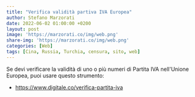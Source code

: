 ```yaml
---
title: "Verifica validità partiva IVA Europea"
author: Stefano Marzorati
date: 2022-06-02 01:00:00 +0200
layout: post
image: 'https://marzorati.co/img/web.png'
share-img: 'https://marzorati.co/img/web.png'
categories: [Web]
tags: [Cina, Russia, Turchia, censura, sito, web]
---
```

Se devi verificare la validità di uno o più numeri di Partita IVA nell'Unione Europea, puoi usare questo strumento:   

* <a href="https://www.digitale.co/verifica-partita-iva" target="_blank">https://www.digitale.co/verifica-partita-iva</a>